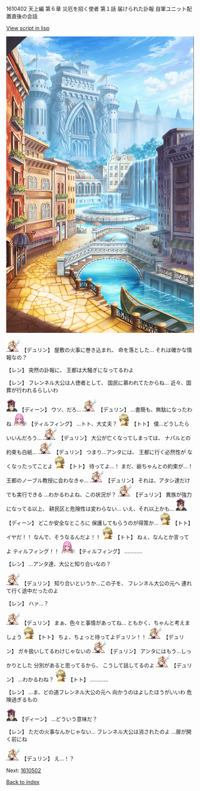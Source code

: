 1610402 天上編 第６章 災厄を招く使者 第１話 届けられた訃報 自軍ユニット配置直後の会話

[View script in lisp](../scripts/1610402.txt)

![006_town.png](../images/backgrounds/006_town.png)

<img src="../images/units/0.png" alt="0.png" height="34"/>
【デュリン】
屋敷の火事に巻き込まれ、
命を落とした…
それは確かな情報なの？

【レン】
突然の訃報に、
王都は大騒ぎになってるわよ

【レン】
フレンネル大公は人徳者として、
国民に慕われてたからね…
近々、国葬が行われるらしいわ

<img src="../images/units/6.png" alt="6.png" height="34"/>
【ディーン】
ウソ、だろ…

<img src="../images/units/0.png" alt="0.png" height="34"/>
【デュリン】
…書簡も、無駄になったわね

<img src="../images/units/24.png" alt="24.png" height="34"/>
【ティルフィング】
…トト、大丈夫？

<img src="../images/units/4.png" alt="4.png" height="34"/>
【トト】
僕…どうしたらいいんだろう…

<img src="../images/units/0.png" alt="0.png" height="34"/>
【デュリン】
大公が亡くなってしまっては、
ナパルとの約束も白紙…

<img src="../images/units/0.png" alt="0.png" height="34"/>
【デュリン】
つまり…アンタには、
王都に行く必然性が
なくなったってことよ

<img src="../images/units/4.png" alt="4.png" height="34"/>
【トト】
待ってよ…！
まだ、爺ちゃんとの約束が…！
王都のノーブル教授に会わなきゃ…

<img src="../images/units/0.png" alt="0.png" height="34"/>
【デュリン】
それは、アタシ達だけでも実行できる
…わかるわよね、この状況が？

<img src="../images/units/0.png" alt="0.png" height="34"/>
【デュリン】
異族が強力になってる以上、
耕民区と危険性は変わらない…
いえ、それ以上かも…

<img src="../images/units/6.png" alt="6.png" height="34"/>
【ディーン】
どこか安全なところに
保護してもらうのが得策か…

<img src="../images/units/4.png" alt="4.png" height="34"/>
【トト】
イヤだ！！
なんで、そうなるんだよ！！

<img src="../images/units/4.png" alt="4.png" height="34"/>
【トト】
ねぇ、なんとか言ってよ
ティルフィング！！

<img src="../images/units/24.png" alt="24.png" height="34"/>
【ティルフィング】
…………

【レン】
…アンタ達、大公と知り合いなの？

<img src="../images/units/0.png" alt="0.png" height="34"/>
【デュリン】
知り合いというか…この子を、
フレンネル大公の元へ
連れて行く途中だったのよ

【レン】
ハァ…？

<img src="../images/units/0.png" alt="0.png" height="34"/>
【デュリン】
まぁ、色々と事情があってね…
ともかく、ちゃんと考えましょう

<img src="../images/units/4.png" alt="4.png" height="34"/>
【トト】
ちょ、ちょっと待ってよデュリン！！

<img src="../images/units/0.png" alt="0.png" height="34"/>
【デュリン】
ガキ扱いしてるわけじゃないの

<img src="../images/units/0.png" alt="0.png" height="34"/>
【デュリン】
アンタにはもう…しっかりとした
分別があると思ってるから、
こうして話してるのよ

<img src="../images/units/0.png" alt="0.png" height="34"/>
【デュリン】
…わかるわね？

<img src="../images/units/4.png" alt="4.png" height="34"/>
【トト】
…………

【レン】
…ま、どの道フレンネル大公の元へ
向かうのはよしたほうがいいわ
危険過ぎるもの

<img src="../images/units/6.png" alt="6.png" height="34"/>
【ディーン】
…どういう意味だ？

【レン】
ただの火事なんかじゃない…
フレンネル大公は消されたのよ
…扉が開く前にね

<img src="../images/units/0.png" alt="0.png" height="34"/>
【デュリン】
え…！？

Next: [1610502](1610502.md)

[Back to index](index.md)
